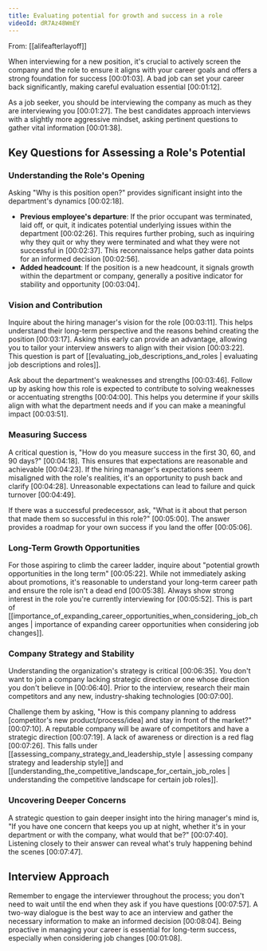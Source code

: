 ```yaml
---
title: Evaluating potential for growth and success in a role
videoId: dR7Az48WmEY
---
```


From: [[alifeafterlayoff]] <br/> 

When interviewing for a new position, it's crucial to actively screen the company and the role to ensure it aligns with your career goals and offers a strong foundation for success <a class="yt-timestamp" data-t="00:01:03">[00:01:03]</a>. A bad job can set your career back significantly, making careful evaluation essential <a class="yt-timestamp" data-t="00:01:12">[00:01:12]</a>.

As a job seeker, you should be interviewing the company as much as they are interviewing you <a class="yt-timestamp" data-t="00:01:27">[00:01:27]</a>. The best candidates approach interviews with a slightly more aggressive mindset, asking pertinent questions to gather vital information <a class="yt-timestamp" data-t="00:01:38">[00:01:38]</a>.

## Key Questions for Assessing a Role's Potential

### Understanding the Role's Opening

Asking "Why is this position open?" provides significant insight into the department's dynamics <a class="yt-timestamp" data-t="00:02:18">[00:02:18]</a>.
*   **Previous employee's departure**: If the prior occupant was terminated, laid off, or quit, it indicates potential underlying issues within the department <a class="yt-timestamp" data-t="00:02:26">[00:02:26]</a>. This requires further probing, such as inquiring why they quit or why they were terminated and what they were not successful in <a class="yt-timestamp" data-t="00:02:37">[00:02:37]</a>. This reconnaissance helps gather data points for an informed decision <a class="yt-timestamp" data-t="00:02:56">[00:02:56]</a>.
*   **Added headcount**: If the position is a new headcount, it signals growth within the department or company, generally a positive indicator for stability and opportunity <a class="yt-timestamp" data-t="00:03:04">[00:03:04]</a>.

### Vision and Contribution

Inquire about the hiring manager's vision for the role <a class="yt-timestamp" data-t="00:03:11">[00:03:11]</a>. This helps understand their long-term perspective and the reasons behind creating the position <a class="yt-timestamp" data-t="00:03:17">[00:03:17]</a>. Asking this early can provide an advantage, allowing you to tailor your interview answers to align with their vision <a class="yt-timestamp" data-t="00:03:22">[00:03:22]</a>. This question is part of [[evaluating_job_descriptions_and_roles | evaluating job descriptions and roles]].

Ask about the department's weaknesses and strengths <a class="yt-timestamp" data-t="00:03:46">[00:03:46]</a>. Follow up by asking how this role is expected to contribute to solving weaknesses or accentuating strengths <a class="yt-timestamp" data-t="00:04:00">[00:04:00]</a>. This helps you determine if your skills align with what the department needs and if you can make a meaningful impact <a class="yt-timestamp" data-t="00:03:51">[00:03:51]</a>.

### Measuring Success

A critical question is, "How do you measure success in the first 30, 60, and 90 days?" <a class="yt-timestamp" data-t="00:04:18">[00:04:18]</a>. This ensures that expectations are reasonable and achievable <a class="yt-timestamp" data-t="00:04:23">[00:04:23]</a>. If the hiring manager's expectations seem misaligned with the role's realities, it's an opportunity to push back and clarify <a class="yt-timestamp" data-t="00:04:28">[00:04:28]</a>. Unreasonable expectations can lead to failure and quick turnover <a class="yt-timestamp" data-t="00:04:49">[00:04:49]</a>.

If there was a successful predecessor, ask, "What is it about that person that made them so successful in this role?" <a class="yt-timestamp" data-t="00:05:00">[00:05:00]</a>. The answer provides a roadmap for your own success if you land the offer <a class="yt-timestamp" data-t="00:05:06">[00:05:06]</a>.

### Long-Term Growth Opportunities

For those aspiring to climb the career ladder, inquire about "potential growth opportunities in the long term" <a class="yt-timestamp" data-t="00:05:22">[00:05:22]</a>. While not immediately asking about promotions, it's reasonable to understand your long-term career path and ensure the role isn't a dead end <a class="yt-timestamp" data-t="00:05:38">[00:05:38]</a>. Always show strong interest in the role you're currently interviewing for <a class="yt-timestamp" data-t="00:05:52">[00:05:52]</a>. This is part of [[importance_of_expanding_career_opportunities_when_considering_job_changes | importance of expanding career opportunities when considering job changes]].

### Company Strategy and Stability

Understanding the organization's strategy is critical <a class="yt-timestamp" data-t="00:06:35">[00:06:35]</a>. You don't want to join a company lacking strategic direction or one whose direction you don't believe in <a class="yt-timestamp" data-t="00:06:40">[00:06:40]</a>. Prior to the interview, research their main competitors and any new, industry-shaking technologies <a class="yt-timestamp" data-t="00:07:00">[00:07:00]</a>.

Challenge them by asking, "How is this company planning to address [competitor's new product/process/idea] and stay in front of the market?" <a class="yt-timestamp" data-t="00:07:10">[00:07:10]</a>. A reputable company will be aware of competitors and have a strategic direction <a class="yt-timestamp" data-t="00:07:19">[00:07:19]</a>. A lack of awareness or direction is a red flag <a class="yt-timestamp" data-t="00:07:26">[00:07:26]</a>. This falls under [[assessing_company_strategy_and_leadership_style | assessing company strategy and leadership style]] and [[understanding_the_competitive_landscape_for_certain_job_roles | understanding the competitive landscape for certain job roles]].

### Uncovering Deeper Concerns

A strategic question to gain deeper insight into the hiring manager's mind is, "If you have one concern that keeps you up at night, whether it's in your department or with the company, what would that be?" <a class="yt-timestamp" data-t="00:07:40">[00:07:40]</a>. Listening closely to their answer can reveal what's truly happening behind the scenes <a class="yt-timestamp" data-t="00:07:47">[00:07:47]</a>.

## Interview Approach

Remember to engage the interviewer throughout the process; you don't need to wait until the end when they ask if you have questions <a class="yt-timestamp" data-t="00:07:57">[00:07:57]</a>. A two-way dialogue is the best way to ace an interview and gather the necessary information to make an informed decision <a class="yt-timestamp" data-t="00:08:04">[00:08:04]</a>. Being proactive in managing your career is essential for long-term success, especially when considering job changes <a class="yt-timestamp" data-t="00:01:08">[00:01:08]</a>.